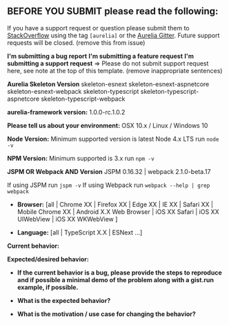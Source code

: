 ## **BEFORE YOU SUBMIT** please read the following:
If you have a support request or question please
submit them to [StackOverflow](http://stackoverflow.com/questions/tagged/aurelia) using the tag `[aurelia]` or the [Aurelia Gitter](https://gitter.im/aurelia/discuss). Future support requests will be closed.
(remove this from issue)



**I'm submitting a bug report**
**I'm submitting a feature request**
**I'm submitting a support request** => Please do not submit support request here, see note at the top of this template.
(remove inappropriate sentences)

**Aurelia Skeleton Version**
skeleton-esnext
skeleton-esnext-aspnetcore
skeleton-esnext-webpack
skeleton-typescript
skeleton-typescript-aspnetcore
skeleton-typescript-webpack

**aurelia-framework version:**
1.0.0-rc.1.0.2


**Please tell us about your environment:**
OSX 10.x / Linux / Windows 10

**Node Version:**
Minimum supported version is latest Node 4.x LTS
run `node -v`

**NPM Version:**
Minimum supported is 3.x
run `npm -v`

**JSPM OR Webpack AND Version**
JSPM 0.16.32 | webpack 2.1.0-beta.17

If using JSPM
run `jspm -v`
If using Webpack
run `webpack --help | grep webpack`


* **Browser:** [all | Chrome XX | Firefox XX | Edge XX | IE XX | Safari XX | Mobile Chrome XX | Android X.X Web Browser | iOS XX Safari | iOS XX UIWebView | iOS XX WKWebView ]

* **Language:** [all | TypeScript X.X | ESNext ...]


**Current behavior:**


**Expected/desired behavior:**


* **If the current behavior is a bug, please provide the steps to reproduce and if possible a minimal demo of the problem along with a gist.run example, if possible.**


* **What is the expected behavior?**


* **What is the motivation / use case for changing the behavior?**